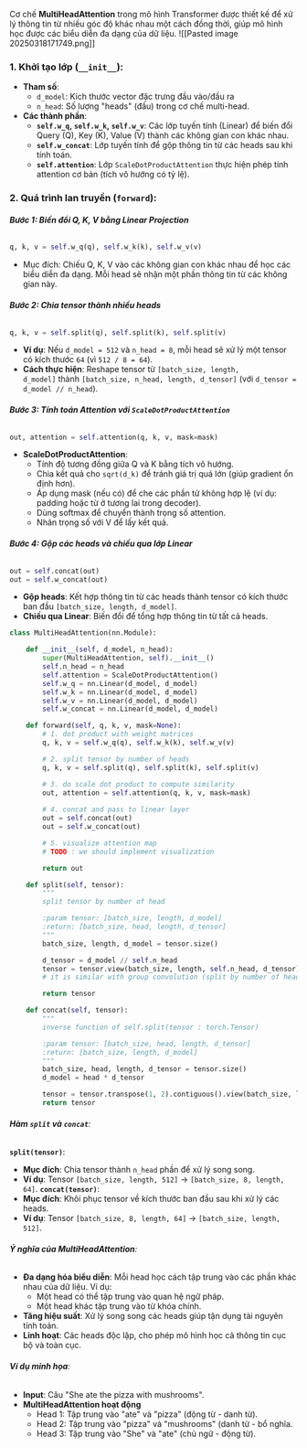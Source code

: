 Cơ chế **MultiHeadAttention** trong mô hình Transformer được thiết kế để xử lý thông tin từ nhiều góc độ khác nhau một cách đồng thời, giúp mô hình học được các biểu diễn đa dạng của dữ liệu.
![[Pasted image 20250318171749.png]]
### **1. Khởi tạo lớp (`__init__`)**:

- **Tham số**:
    - `d_model`: Kích thước vector đặc trưng đầu vào/đầu ra
    - `n_head`: Số lượng "heads" (đầu) trong cơ chế multi-head.
- **Các thành phần**:
    - **`self.w_q`, `self.w_k`, `self.w_v`**: Các lớp tuyến tính (Linear) để biến đổi Query (Q), Key (K), Value (V) thành các không gian con khác nhau.
    - **`self.w_concat`**: Lớp tuyến tính để gộp thông tin từ các heads sau khi tính toán.
    - **`self.attention`**: Lớp `ScaleDotProductAttention` thực hiện phép tính attention cơ bản (tích vô hướng có tỷ lệ).
### **2. Quá trình lan truyền (`forward`)**:

###### **Bước 1: Biến đổi Q, K, V bằng Linear Projection**
```python 
q, k, v = self.w_q(q), self.w_k(k), self.w_v(v)
```
- Mục đích: Chiếu Q, K, V vào các không gian con khác nhau để học các biểu diễn đa dạng. Mỗi head sẽ nhận một phần thông tin từ các không gian này.
###### **Bước 2: Chia tensor thành nhiều heads**
```python
q, k, v = self.split(q), self.split(k), self.split(v)
```
- **Ví dụ**: Nếu `d_model = 512` và `n_head = 8`, mỗi head sẽ xử lý một tensor có kích thước `64` (vì `512 / 8 = 64`).
- **Cách thực hiện**: Reshape tensor từ `[batch_size, length, d_model]` thành `[batch_size, n_head, length, d_tensor]` (với `d_tensor = d_model // n_head`).
###### **Bước 3: Tính toán Attention với `ScaleDotProductAttention`**
```python
out, attention = self.attention(q, k, v, mask=mask)
```
- **ScaleDotProductAttention**:
    - Tính độ tương đồng giữa Q và K bằng tích vô hướng.
    - Chia kết quả cho `sqrt(d_k)` để tránh giá trị quá lớn (giúp gradient ổn định hơn).
    - Áp dụng mask (nếu có) để che các phần tử không hợp lệ (ví dụ: padding hoặc từ ở tương lai trong decoder).
    - Dùng softmax để chuyển thành trọng số attention.
    - Nhân trọng số với V để lấy kết quả.
###### **Bước 4: Gộp các heads và chiếu qua lớp Linear**
```python
out = self.concat(out)
out = self.w_concat(out)
```
- **Gộp heads**: Kết hợp thông tin từ các heads thành tensor có kích thước ban đầu `[batch_size, length, d_model]`.
- **Chiếu qua Linear**: Biến đổi để tổng hợp thông tin từ tất cả heads.
```python
class MultiHeadAttention(nn.Module):

    def __init__(self, d_model, n_head):
        super(MultiHeadAttention, self).__init__()
        self.n_head = n_head
        self.attention = ScaleDotProductAttention()
        self.w_q = nn.Linear(d_model, d_model)
        self.w_k = nn.Linear(d_model, d_model)
        self.w_v = nn.Linear(d_model, d_model)
        self.w_concat = nn.Linear(d_model, d_model)

    def forward(self, q, k, v, mask=None):
        # 1. dot product with weight matrices
        q, k, v = self.w_q(q), self.w_k(k), self.w_v(v)

        # 2. split tensor by number of heads
        q, k, v = self.split(q), self.split(k), self.split(v)

        # 3. do scale dot product to compute similarity
        out, attention = self.attention(q, k, v, mask=mask)
        
        # 4. concat and pass to linear layer
        out = self.concat(out)
        out = self.w_concat(out)

        # 5. visualize attention map
        # TODO : we should implement visualization

        return out

    def split(self, tensor):
        """
        split tensor by number of head

        :param tensor: [batch_size, length, d_model]
        :return: [batch_size, head, length, d_tensor]
        """
        batch_size, length, d_model = tensor.size()

        d_tensor = d_model // self.n_head
        tensor = tensor.view(batch_size, length, self.n_head, d_tensor).transpose(1, 2)
        # it is similar with group convolution (split by number of heads)

        return tensor

    def concat(self, tensor):
        """
        inverse function of self.split(tensor : torch.Tensor)

        :param tensor: [batch_size, head, length, d_tensor]
        :return: [batch_size, length, d_model]
        """
        batch_size, head, length, d_tensor = tensor.size()
        d_model = head * d_tensor

        tensor = tensor.transpose(1, 2).contiguous().view(batch_size, length, d_model)
        return tensor
```

###### **Hàm `split` và `concat`**:

 **`split(tensor)`**:
- **Mục đích**: Chia tensor thành `n_head` phần để xử lý song song.
- **Ví dụ**: Tensor `[batch_size, length, 512]` → `[batch_size, 8, length, 64]`.
 **`concat(tensor)`**:
- **Mục đích**: Khôi phục tensor về kích thước ban đầu sau khi xử lý các heads.
- **Ví dụ**: Tensor `[batch_size, 8, length, 64]` → `[batch_size, length, 512]`.
###### **Ý nghĩa của MultiHeadAttention**:

- **Đa dạng hóa biểu diễn**: Mỗi head học cách tập trung vào các phần khác nhau của dữ liệu. Ví dụ:
    - Một head có thể tập trung vào quan hệ ngữ pháp.
    - Một head khác tập trung vào từ khóa chính.
- **Tăng hiệu suất**: Xử lý song song các heads giúp tận dụng tài nguyên tính toán.
- **Linh hoạt**: Các heads độc lập, cho phép mô hình học cả thông tin cục bộ và toàn cục.
###### **Ví dụ minh họa**:

- **Input**: Câu "She ate the pizza with mushrooms".
- **MultiHeadAttention hoạt động**
    - Head 1: Tập trung vào "ate" và "pizza" (động từ - danh từ).
    - Head 2: Tập trung vào "pizza" và "mushrooms" (danh từ - bổ nghĩa.
    - Head 3: Tập trung vào "She" và "ate" (chủ ngữ - động từ).

